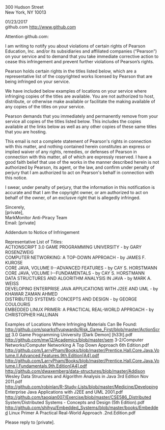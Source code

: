 300 Hudson Street  
New York, NY 10013  

01/23/2017  
github.com http://www.github.com  

Attention github.com:  

I am writing to notify you about violations of certain rights of Pearson Education, Inc. and/or its subsidiaries and affiliated companies (“Pearson”) on your service and to demand that you take immediate corrective action to cease this infringement and prevent further violations of Pearson’s rights.

Pearson holds certain rights in the titles listed below, which are a representative list of the copyrighted works licensed by Pearson that are being infringed on your service.

We have included below examples of locations on your service where infringing copies of the titles are available. You are not authorized to host, distribute, or otherwise make available or facilitate the making available of any copies of the titles on your service.

Pearson demands that you immediately and permanently remove from your service all copies of the titles listed below. This includes the copies available at the links below as well as any other copies of these same titles that you are hosting.

This email is not a complete statement of Pearson's rights in connection with this matter, and nothing contained herein constitutes an express or implied waiver of any rights, remedies, or defenses of Pearson in connection with this matter, all of which are expressly reserved. I have a good faith belief that use of the works in the manner described herein is not authorized by Pearson, its agent, or the law, and confirm under penalty of perjury that I am authorized to act on Pearson's behalf in connection with this notice.

I swear, under penalty of perjury, that the information in this notification is accurate and that I am the copyright owner, or am authorized to act on behalf of the owner, of an exclusve right that is allegedly infringed.

Sincerely,  
[private],    
MarkMonitor Anti-Piracy Team  
Email: [private]    

Addendum to Notice of Infringement  

Representative List of Titles:  
ACTIONSCRIPT 3.0 GAME PROGRAMMING UNIVERSITY - by GARY ROSENZWEIG  
COMPUTER NETWORKING: A TOP-DOWN APPROACH - by JAMES F. KUROSE  
CORE JAVA, VOLUME II--ADVANCED FEATURES - by CAY S. HORSTMANN  
CORE JAVA, VOLUME I--FUNDAMENTALS - by CAY S. HORSTMANN  
DATA STRUCTURES AND ALGORITHM ANALYSIS IN JAVA - by MARK A. WEISS  
DEVELOPING ENTERPRISE JAVA APPLICATIONS WITH J2EE AND UML - by KHAWAR ZAMAN AHMED  
DISTRIBUTED SYSTEMS: CONCEPTS AND DESIGN - by GEORGE COULOURIS  
EMBEDDED LINUX PRIMER: A PRACTICAL REAL-WORLD APPROACH - by CHRISTOPHER HALLINAN  

Examples of Locations Where Infringing Materials Can Be Found:  
http://github.com/sparksflyupwards/Risk_Game_First/blob/master/ActionScript 3.0 Game Programming University [Dark Demon] [h33t].pdf  
http://github.com/mw12/Academics/blob/master/sem 3-2/Computer Networks/Computer Networking A Top Down Approach 6th Edition.pdf  
http://github.com/LarryPham/Books/blob/master/Prentice.Hall.Core.Java.Volume.II.Advanced.Features.9th.Edition[A4].pdf  
http://github.com/LarryPham/Books/blob/master/Prentice.Hall.Core.Java.Volume.I.Fundamentals.9th.Edition[A4].pdf  
http://github.com/dwaxemberg/data-structures/blob/master/Addison Wesley Data Structures and Algorithm Analysis in Java 3rd Edition Nov 2011.pdf  
http://github.com/robinlan/R-Study-Lists/blob/master/Medicine/Developing Enterprise Java Applications with J2EE and UML 2001.pdf  
http://github.com/taoqian007/Exercise/blob/master/CSE586_Distributed System/Distributed Systems - Concepts and Design (5th Edition).pdf  
http://github.com/shihyu/Embedded_Systems/blob/master/books/Embedded Linux Primer A Practical Real-World Approach .2nd.Edition.pdf  

Please reply to [private].
